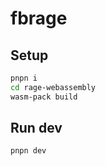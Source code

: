# fbrage

## Setup
```bash
pnpn i
cd rage-webassembly
wasm-pack build
```

## Run dev
```bash
pnpn dev
```
